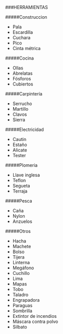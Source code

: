 ###HERRAMIENTAS

#####Construccion
- Pala
- Escardilla
- Cuchara
- Pico
- Cinta métrica 

#####Cocina
- Ollas
- Abrelatas
- Fósforos
- Cubiertos

#####Carpintería
- Serrucho
- Martillo
- Clavos
- Sierra

#####Electricidad
- Cautin
- Estaño
- Alicate
- Tester

#####Plomeria
- Llave inglesa
- Teflon
- Segueta
- Terraja

#####Pesca
- Caña
- Nylon
- Anzuelos

#####Otros
- Hacha
- Machete 
- Bolso
- Tijera
- Linterna
- Megáfono
- Cuchillo
- Lima
- Mapas
- Tobo
- Taladro
- Engrapadora
- Paraguas
- Sombrilla
- Extintor de incendios
- Máscara contra polvo
- Silbato
